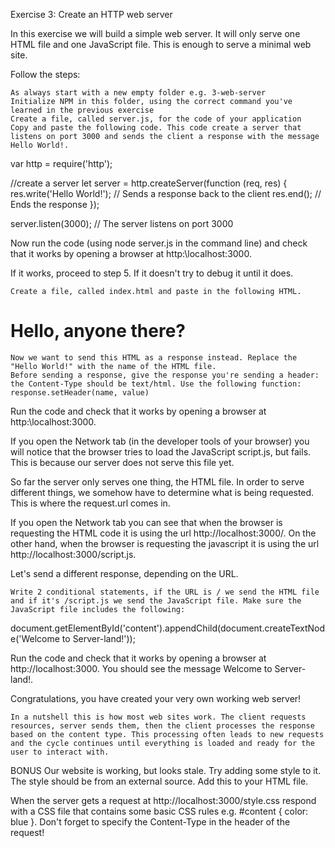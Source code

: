 Exercise 3: Create an HTTP web server

In this exercise we will build a simple web server. It will only serve one HTML file and one JavaScript file. This is enough to serve a minimal web site.

Follow the steps:

    As always start with a new empty folder e.g. 3-web-server
    Initialize NPM in this folder, using the correct command you've learned in the previous exercise
    Create a file, called server.js, for the code of your application
    Copy and paste the following code. This code create a server that listens on port 3000 and sends the client a response with the message Hello World!.

var http = require('http');

//create a server
let server = http.createServer(function (req, res) {
	res.write('Hello World!'); // Sends a response back to the client
	res.end(); // Ends the response
});

server.listen(3000); // The server listens on port 3000

Now run the code (using node server.js in the command line) and check that it works by opening a browser at http:\\localhost:3000.

If it works, proceed to step 5. If it doesn't try to debug it until it does.

    Create a file, called index.html and paste in the following HTML.

<html>
	<head>
		<title>My First Web Server</title>
	</head>
	<body>
		<h1>Hello, anyone there?</h1>
		<div id="content"></div>
		<script src="script.js"></script>
	</body>
</html>

    Now we want to send this HTML as a response instead. Replace the "Hello World!" with the name of the HTML file.
    Before sending a response, give the response you're sending a header: the Content-Type should be text/html. Use the following function: response.setHeader(name, value)

Run the code and check that it works by opening a browser at http:\\localhost:3000.

If you open the Network tab (in the developer tools of your browser) you will notice that the browser tries to load the JavaScript script.js, but fails. This is because our server does not serve this file yet.

So far the server only serves one thing, the HTML file. In order to serve different things, we somehow have to determine what is being requested. This is where the request.url comes in.

If you open the Network tab you can see that when the browser is requesting the HTML code it is using the url http://localhost:3000/. On the other hand, when the browser is requesting the javascript it is using the url http://localhost:3000/script.js.

Let's send a different response, depending on the URL.

    Write 2 conditional statements, if the URL is / we send the HTML file and if it's /script.js we send the JavaScript file. Make sure the JavaScript file includes the following:

document.getElementById('content').appendChild(document.createTextNode('Welcome to Server-land!'));

Run the code and check that it works by opening a browser at http://localhost:3000. You should see the message Welcome to Server-land!.

Congratulations, you have created your very own working web server!

    In a nutshell this is how most web sites work. The client requests resources, server sends them, then the client processes the response based on the content type. This processing often leads to new requests and the cycle continues until everything is loaded and ready for the user to interact with.

BONUS
Our website is working, but looks stale. Try adding some style to it. The style should be from an external source. Add this to your HTML file.

<link rel="stylesheet" type="text/css" href="style.css" />

When the server gets a request at http://localhost:3000/style.css respond with a CSS file that contains some basic CSS rules e.g. #content { color: blue }. Don't forget to specify the Content-Type in the header of the request!